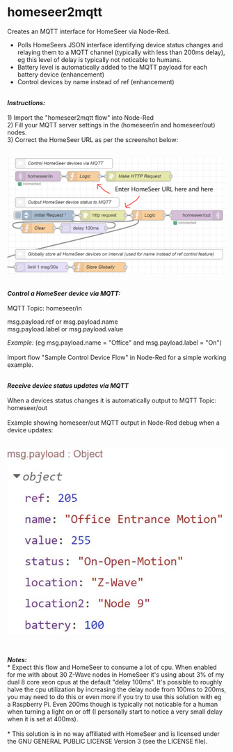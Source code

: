 # homeseer2mqtt
Creates an MQTT interface for HomeSeer via Node-Red.
<BR>
* Polls HomeSeers JSON interface identifying device status changes and relaying them to a MQTT channel (typically with less than 200ms delay), eg this level of delay is typically not noticable to humans.
* Battery level is automatically added to the MQTT payload for each battery device (enhancement)
* Control devices by name instead of ref (enhancement)

<BR>
<B><I>Instructions:</I></B>
<BR>
<BR>
1) Import the "homeseer2mqtt flow" into Node-Red
<BR>
2) Fill your MQTT server settings in the (homeseer/in and homeseer/out) nodes.
<BR>
3) Correct the HomeSeer URL as per the screenshot below:
<BR>
<BR>

![Screenshot](/images/setup.png)

<BR>
<B><I>Control a HomeSeer device via MQTT:</I></B>
<BR>
<BR>
MQTT Topic: homeseer/in

msg.payload.ref or msg.payload.name
<BR>
msg.payload.label or msg.payload.value
  
<I>Example:</I> (eg msg.payload.name = "Office" and msg.payload.label = "On")
<BR>
<BR>
Import flow "Sample Control Device Flow" in Node-Red for a simple working example.

<BR>
<B><I>Receive device status updates via MQTT</I></B>
<BR>
<BR>
When a devices status changes it is automatically output to MQTT Topic: homeseer/out
<BR>
<BR>
Example showing homeseer/out MQTT output in Node-Red debug when a device updates:
<BR>
<BR>
  
![Screenshot](/images/examplenoderedoutput.JPG)

<BR>
<BR>
<B><I>Notes:</I></B>
<BR>
* Expect this flow and HomeSeer to consume a lot of cpu. When enabled for me with about 30 Z-Wave nodes in HomeSeer it's using about 3% of my dual 8 core xeon cpus at the default "delay 100ms". It's possible to roughly halve the cpu utilization by increasing the delay node from 100ms to 200ms, you may need to do this or even more if you try to use this solution with eg a Raspberry Pi. Even 200ms though is typically not noticable for a human when turning a light on or off (I personally start to notice a very small delay when it is set at 400ms).
<BR>
<BR>
* This solution is in no way affiliated with HomeSeer and is licensed under the GNU GENERAL PUBLIC LICENSE Version 3 (see the LICENSE file).
